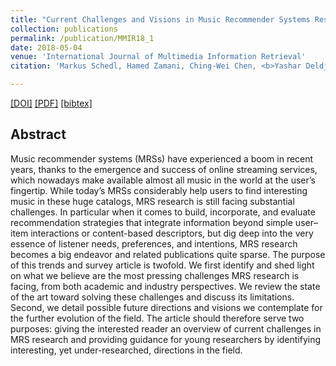 ```yaml
---
title: "Current Challenges and Visions in Music Recommender Systems Research"
collection: publications
permalink: /publication/MMIR18_1
date: 2018-05-04
venue: 'International Journal of Multimedia Information Retrieval'
citation: 'Markus Schedl, Hamed Zamani, Ching-Wei Chen, <b>Yashar Deldjoo</b>, Mehdi Elahi <i> International Journal of Multimedia Information Retrieval 2018 </i>.'

---
```


[[DOI]](https://link.springer.com/article/10.1007/s13735-018-0154-2)  [[PDF]](https://link.springer.com/content/pdf/10.1007%2Fs13735-018-0154-2.pdf)  [[bibtex]](https://github.com/yasdel/yasdel.github.io/tree/master/_publications/MMIR18_1.bib)


## Abstract

Music recommender systems (MRSs) have experienced a boom in recent years, thanks to the emergence and success of online streaming services, which nowadays make available almost all music in the world at the user’s fingertip. While today’s MRSs considerably help users to find interesting music in these huge catalogs, MRS research is still facing substantial challenges. In particular when it comes to build, incorporate, and evaluate recommendation strategies that integrate information beyond simple user–item interactions or content-based descriptors, but dig deep into the very essence of listener needs, preferences, and intentions, MRS research becomes a big endeavor and related publications quite sparse. The purpose of this trends and survey article is twofold. We first identify and shed light on what we believe are the most pressing challenges MRS research is facing, from both academic and industry perspectives. We review the state of the art toward solving these challenges and discuss its limitations. Second, we detail possible future directions and visions we contemplate for the further evolution of the field. The article should therefore serve two purposes: giving the interested reader an overview of current challenges in MRS research and providing guidance for young researchers by identifying interesting, yet under-researched, directions in the field.
